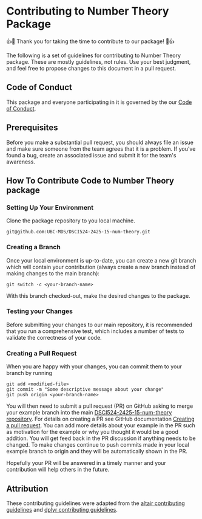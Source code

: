 # Contributing to Number Theory Package

👍🎉 Thank you for taking the time to contribute to our package! 🎉👍

The following is a set of guidelines for contributing to Number Theory package. These are mostly guidelines, not rules. Use your best judgment, and feel free to propose changes to this document in a pull request.

## Code of Conduct

This package and everyone participating in it is governed by the our [Code of Conduct](https://github.com/UBC-MDS/DSCI524-2425-15-num-theory/blob/main/CODE_OF_CONDUCT.md).

## Prerequisites

Before you make a substantial pull request, you should always file an issue and make sure someone from the team agrees that it is a problem. If you've found a bug, create an associated issue and submit it for the team's awareness.

## How To Contribute Code to Number Theory package

### Setting Up Your Environment

Clone the package repository to you local machine. 
```
git@github.com:UBC-MDS/DSCI524-2425-15-num-theory.git
```

### Creating a Branch

Once your local environment is up-to-date, you can create a new git branch which will contain your contribution (always create a new branch instead of making changes to the main branch):

```
git switch -c <your-branch-name>
```

With this branch checked-out, make the desired changes to the package.

### Testing your Changes

Before submitting your changes to our main repository, it is recommended that you run a comprehensive test, which includes a number of tests to validate the correctness of your code.

### Creating a Pull Request

When you are happy with your changes, you can commit them to your branch by running
```
git add <modified-file>
git commit -m "Some descriptive message about your change"
git push origin <your-branch-name>
```

You will then need to submit a pull request (PR) on GitHub asking to merge your example branch into the main [DSCI524-2425-15-num-theory repository](https://github.com/UBC-MDS/DSCI524-2425-15-num-theory). For details on creating a PR see GitHub documentation [Creating a pull request](https://help.github.com/en/articles/creating-a-pull-request). You can add more details about your example in the PR such as motivation for the example or why you thought it would be a good addition. You will get feed back in the PR discussion if anything needs to be changed. To make changes continue to push commits made in your local example branch to origin and they will be automatically shown in the PR.

Hopefully your PR will be answered in a timely manner and your contribution will help others in the future.


## Attribution

These contributing guidelines were adapted from the [altair contributing guidelines](https://github.com/vega/altair/blob/main/CONTRIBUTING.md) and [dplyr contributing guidelines](https://github.com/tidyverse/dplyr/blob/master/.github/CONTRIBUTING.md).
